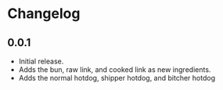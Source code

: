 # Changelog

## 0.0.1

- Initial release.
- Adds the bun, raw link, and cooked link as new ingredients.
- Adds the normal hotdog, shipper hotdog, and bitcher hotdog

